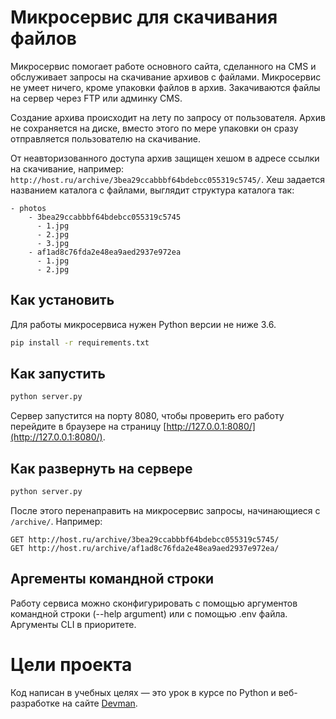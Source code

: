 # Микросервис для скачивания файлов

Микросервис помогает работе основного сайта, сделанного на CMS и обслуживает
запросы на скачивание архивов с файлами. Микросервис не умеет ничего, кроме упаковки файлов
в архив. Закачиваются файлы на сервер через FTP или админку CMS.

Создание архива происходит на лету по запросу от пользователя. Архив не сохраняется на диске, вместо этого по мере упаковки он сразу отправляется пользователю на скачивание.

От неавторизованного доступа архив защищен хешом в адресе ссылки на скачивание, например: `http://host.ru/archive/3bea29ccabbbf64bdebcc055319c5745/`. Хеш задается названием каталога с файлами, выглядит структура каталога так:

```
- photos
    - 3bea29ccabbbf64bdebcc055319c5745
      - 1.jpg
      - 2.jpg
      - 3.jpg
    - af1ad8c76fda2e48ea9aed2937e972ea
      - 1.jpg
      - 2.jpg
```


## Как установить

Для работы микросервиса нужен Python версии не ниже 3.6.

```bash
pip install -r requirements.txt
```

## Как запустить

```bash
python server.py
```

Сервер запустится на порту 8080, чтобы проверить его работу перейдите в браузере на страницу [http://127.0.0.1:8080/](http://127.0.0.1:8080/).

## Как развернуть на сервере

```bash
python server.py
```

После этого перенаправить на микросервис запросы, начинающиеся с `/archive/`. Например:

```
GET http://host.ru/archive/3bea29ccabbbf64bdebcc055319c5745/
GET http://host.ru/archive/af1ad8c76fda2e48ea9aed2937e972ea/
```

## Аргементы командной строки

Работу сервиса можно сконфигурировать с помощью аргументов командной строки (--help argument) или с помощью .env файла. Аргументы CLI в приоритете.

# Цели проекта

Код написан в учебных целях — это урок в курсе по Python и веб-разработке на сайте [Devman](https://dvmn.org).